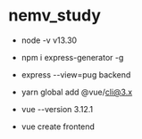 # nemv_study

* node -v
  v13.30

* npm i express-generator -g
* express --view=pug backend
* yarn global add @vue/cli@3.x
* vue --version
  3.12.1
* vue create frontend
